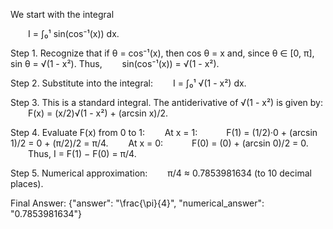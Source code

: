 We start with the integral

  I = ∫₀¹ sin(cos⁻¹(x)) dx.

Step 1. Recognize that if θ = cos⁻¹(x), then cos θ = x and, since θ ∈ [0, π], sin θ = √(1 - x²). Thus,
  sin(cos⁻¹(x)) = √(1 - x²).

Step 2. Substitute into the integral:
  I = ∫₀¹ √(1 - x²) dx.

Step 3. This is a standard integral. The antiderivative of √(1 - x²) is given by:
  F(x) = (x/2)√(1 - x²) + (arcsin x)/2.

Step 4. Evaluate F(x) from 0 to 1:
  At x = 1:
   F(1) = (1/2)·0 + (arcsin 1)/2 = 0 + (π/2)/2 = π/4.
  At x = 0:
   F(0) = (0) + (arcsin 0)/2 = 0.
  Thus, I = F(1) − F(0) = π/4.

Step 5. Numerical approximation:
  π/4 ≈ 0.7853981634 (to 10 decimal places).

Final Answer:
{"answer": "\\frac{\\pi}{4}", "numerical_answer": "0.7853981634"}